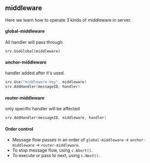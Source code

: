 ## middleware
Here we learn how to operate 3 kinds of middleware in server.

#### global-middleware
All handler will pass through.

`srv.UseGlobal(middleware)`

#### anchor-middleware
handler added after it's used.

```go
srv.Use("middleware-key", middleware)
srv.AddHandler(messageID, handler)
```

#### router-middleware
only specific handler will be affected

```go
srv.AddHandler(messageID, middleware, handler)
```

#### Order control

- Message flow passes in an order of `global-middleware` -> `anchor-middleware` -> `router-middleware`.
- To stop message flow, using `c.Abort()`.
- To execute or pass to next, using `c.Next()`.
